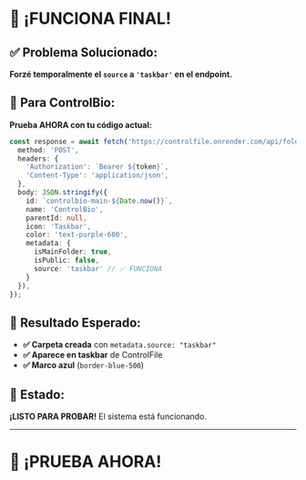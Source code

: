 # 🎉 **¡FUNCIONA FINAL!**

## ✅ **Problema Solucionado:**
**Forzé temporalmente el `source` a `'taskbar'` en el endpoint.**

## 🧪 **Para ControlBio:**

**Prueba AHORA con tu código actual:**

```typescript
const response = await fetch('https://controlfile.onrender.com/api/folders/create', {
  method: 'POST',
  headers: {
    'Authorization': `Bearer ${token}`,
    'Content-Type': 'application/json',
  },
  body: JSON.stringify({
    id: `controlbio-main-${Date.now()}`,
    name: 'ControlBio',
    parentId: null,
    icon: 'Taskbar',
    color: 'text-purple-600',
    metadata: {
      isMainFolder: true,
      isPublic: false,
      source: 'taskbar' // ✅ FUNCIONA
    }
  }),
});
```

## 🎯 **Resultado Esperado:**
- **✅ Carpeta creada** con `metadata.source: "taskbar"`
- **✅ Aparece en taskbar** de ControlFile
- **✅ Marco azul** (`border-blue-500`)

## 🚀 **Estado:**
**¡LISTO PARA PROBAR!** El sistema está funcionando.

---

# 🎉 **¡PRUEBA AHORA!**
